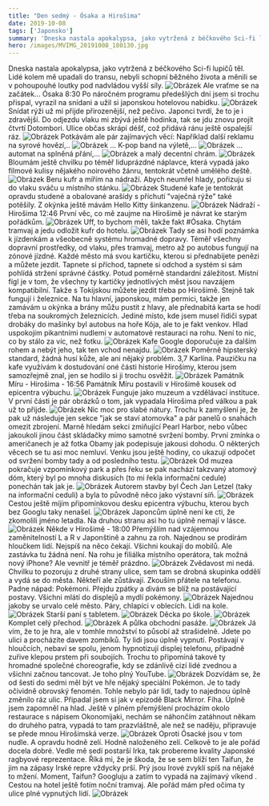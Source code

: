 ```yaml
---
title: "Den sedmý - Ósaka a Hirošima"
date: 2019-10-08
tags: ['Japonsko']
summary: 'Dneska nastala apokalypsa, jako vytržená z béčkového Sci-fi lupičů těl'
hero: /images/MVIMG_20191008_180130.jpg
---
```



Dneska nastala apokalypsa, jako vytržená z béčkového Sci-fi lupičů těl. Lidé kolem mě upadali do transu, nebyli schopní běžného života a měnili se v pohoupouhé loutky pod nadvládou vyšší síly.
![Obrázek](/images/MVIMG_20191008_180130.jpg)
Ale vraťme se na začátek...
Ósaka 8:30
Po náročném programu předešlých dní jsem si trochu přispal, vyrazil na snídani a užil si japonskou hotelovou nabídku.
![Obrázek](/images/IMG_20191008_085113.jpg)
Snídat rýži už mi přijde přirozenější, než pečivo. Japonci tvrdí, že to je i zdravější. Do odjezdu vlaku mi zbývá ještě hodinka, tak se jdu znovu projít čtvrtí Dotombori.
Ulice občas skrápí déšť, což přidává ránu ještě ospalejší ráz.
![Obrázek](/images/DSC01823.JPG)
Potkávám ale pár zajímavých věcí: Například další reklamu na syrové hovězí,..
![Obrázek](/images/DSC01821.JPG)
... K-pop band na výletě,...
![Obrázek](/images/DSC01822.JPG)
... automat na splněná přání,...
![Obrázek](/images/DSC01824.JPG)
a malý decentní chrám.
![Obrázek](/images/DSC01827.JPG)
Bloumám ještě chvilku po téměř liduprázdné náplavce, která vypadá jako filmové kulisy nějakého noirového žánru, tentokrát včetně umělého deště.
![Obrázek](/images/DSC01829.JPG)
Beru kufr a mířím na nádraží. Abych neumřel hlady, pořizuju si do vlaku sváču u místního stánku.
![Obrázek](/images/IMG_20191008_111329.jpg)
Studené kafe je tentokrát opravdu studené a obalované arašídy s příchutí "vaječná rýže" také potěšily. Z okýnka ještě mávám Hello Kitty šinkanzenu.
![Obrázek](/images/MVIMG_20191008_111658.jpg)
Nádraží - Hirošima 12:46
První věc, co mě zaujme na Hirošimě je návrat ke starým pořádkům.
![Obrázek](/images/IMG_20191008_124705.jpg)
Uff, to bychom měli, takže fakt #Ósaka. Chytám tramvaj a jedu odložit kufr do hotelu.
![Obrázek](/images/IMG_20191008_125733.jpg)
Tady se asi hodí poznámka k jízdenkám a všeobecně systému hromadné dopravy. Téměř všechny dopravní prostředky, od vlaku, přes tramvaj, metro až po autobus fungují na zónové jízdné. Každé město má svou kartičku, kterou si přednabijete penězi a můžete jezdit. Tapnete si příchod, tapnete si odchod a systém si sám pohlídá stržení správné částky.
Potud poměrně standardní záležitost. Místní fígl je v tom, že všechny ty kartičky jednotlivých měst jsou navzájem kompatibilní. Takže s Tokijskou můžete jezdit třeba po Hirošimě. Stejně tak fungují i železnice. Na tu hlavní, japonskou, mám permici, takže jen zamávám u okýnka a brány můžu pustit z hlavy, ale přednabitá karta se hodí třeba na soukromých železnicích. Jediné místo, kde jsem musel řidiči sypat drobáky do mašinky byl autobus na hoře Kója, ale to je fakt venkov.
Hlad uspokojím pikantními nudlemi v automatové restauraci na rohu. Není to nic, co by stálo za víc, než fotku.
![Obrázek](/images/IMG_20191008_133544.jpg)
Kafe Google doporučuje za dalším rohem a nebýt jeho, tak ten vchod nenajdu.
![Obrázek](/images/DSC01831.JPG)
Poměrně hipsterský standard, žádná husí kůže, ale ani nějaký problém. 3,7 Karlína. Pauzičku na kafe využívám k dostudování oné části historie Hirošimy, kterou jsem samozřejmě znal, jen se hodilo si ji trochu osvěžit.
![Obrázek](/images/IMG_20191008_135934.jpg)
Památník Míru - Hirošima - 16:56
Památník Míru postavili v Hirošimě kousek od epicentra výbuchu.
![Obrázek](/images/DSC01832.JPG)
Funguje jako muzeum a vzdělávací instituce. V první části je pár obrázků o tom, jak vypadala Hirošima před válkou a pak už to přijde.
![Obrázek](/images/IMG_20191008_171621.jpg)
Nic moc pro slabé nátury. Trochu k zamyšlení je, že pak už následuje jen sekce "jak se staví atomovka" a pár panelů o snahách omezit zbrojení. Marně hledám sekci zmiňující Pearl Harbor, nebo vůbec jakoukoli jinou část skládačky mimo samotné svržení bomby. První zmínka o američanech je až fotka Obamy jak podepisuje jakousi dohodu. O některých věcech se tu asi moc nemluví. Venku jsou ještě hodiny, co ukazují odpočet od svržení bomby tady a od posledního testu.
![Obrázek](/images/DSC01833.JPG)
Od muzea pokračuje vzpomínkový park a přes řeku se pak nachází takzvaný atomový dóm, který byl po mnoha diskusích (to mi řekla informační cedule) ponechán tak jak je.
![Obrázek](/images/DSC01835.JPG)
Autorem stavby byl Čech Jan Letzel (taky na informační ceduli) a byla to původně něco jako výstavní síň.
![Obrázek](/images/DSC01841.JPG)
Cestou ještě míjím připomínkovou desku epicentra výbuchu, kterou bych bez Googlu taky nenašel.
![Obrázek](/images/DSC01844.JPG)
Japoncům úplně není ke cti, že zkomolili jméno letadla. Na druhou stranu asi ho tu úplně nemají v lásce.
![Obrázek](/images/IMG_20191008_175543.jpg)
Někde v Hirošimě - 18:00
Přemýšlím nad vzájemnou zaměnitelností L a R v Japonštině a zahnu za roh. Najednou se prodírám hloučkem lidí. Nejspíš na něco čekají. Všichni koukají do mobilů. Ale zastávka tu žádná není. Na rohu je filiálka místního operátora, tak možná nový iPhone? Ale vevnitř je téměř prázdno.
![Obrázek](/images/IMG_20191008_180330.jpg)
Zvědavost mi nedá. Chvilku to pozoruju z druhé strany ulice, sem tam se drobná skupinka oddělí a vydá se do města. Někteří ale zůstávají. Zkouším přátele na telefonu. Padne nápad: Pokémoni.
Přejdu zpátky a divám se blíž na postávající postavy. Všichni mlátí do displejů a mydlí pokémony.
![Obrázek](/images/IMG_20191008_181418.jpg)
Najednou jakoby se urvalo celé město. Páry, chlapíci v oblecích. Lidi na kole.
![Obrázek](/images/IMG_20191008_182141.jpg)
Starší paní s tabletem.
![Obrázek](/images/DSC01849.JPG)
Děcka po škole.
![Obrázek](/images/DSC01853.JPG)
Komplet celý přechod.
![Obrázek](/images/MVIMG_20191008_183528.jpg)
A půlka obchodní pasáže.
![Obrázek](/images/DSC01857.JPG)
Já vím, že to je hra, ale v tomhle množství to působí až strašidelně. Jdete po ulici a procházíte davem zombíků. Ty lidi jsou úplně vypnutí. Postávají v hloučcích, nebaví se spolu, jenom hypnotizují displej telefonu, případně zuřive klepou prstem při soubojích. Trochu to připomíná takové ty hromadné společné choreografie, kdy se zdánlivě cizí lidé zvednou a všichni začnou tancovat. Je toho plný YouTube.
![Obrázek](/images/IMG_20191008_184749.jpg)
Dozvídám se, že od šesti do sedmi měl být ve hře nějaký speciální Pokémon. Je to tady očividně obrovský fenomén. Tohle nebylo pár lidí, tady to najednou úplně změnilo ráz ulic. Připadal jsem si jak v epizodě Black Mirror.
Fíha. Úplně jsem zapomněl na hlad. Ještě v plném přemýšlení procházím okolo restaurace s nápisem Okonomijaki, nechám se náhončím zatáhnout někam do druhého patra, vypadá to tam prazvláštně, ale než se naděju, připravuje se přede mnou Hirošimská verze.
![Obrázek](/images/IMG_20191008_191118.jpg)
Oproti Ósacké jsou v tom nudle. A opravdu hodně zelí. Hodně naloženého zelí. Celkově to je ale pořád docela dobré. Vedle mě sedí postarší Irka, tak probereme
kvality
Japonské ragbyové reprezentace. Říká mi, že je škoda, že se sem blíží ten Taifun, že jim na zápasy Irské repre vždycky prší. Prý jsou Irové zvyklí spíš na nějaké to mžení. Moment, Taifun? Googluju a zatím to vypadá na zajímavý
víkend
.
Cestou na hotel ještě fotím noční tramvaj. Ale pořád mám před očima ty ulice plné vypnutých lidí.
![Obrázek](/images/DSC01859.JPG)